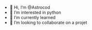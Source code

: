 - 👋 Hi, I’m @Astrocod
- 👀 I’m interested in python
- 🌱 I’m currently learned
- 💞️ I’m looking to collaborate on a projet 
<!---
Astrocod/Astrocod is a ✨ special ✨ repository because its `README.md` (this file) appears on your GitHub profile.
You can click the Preview link to take a look at your changes.
--->
